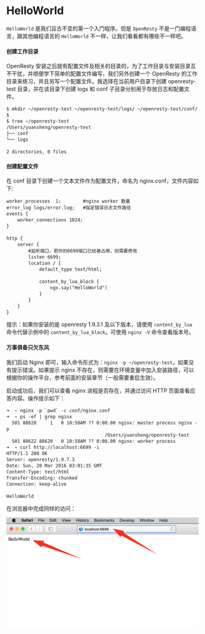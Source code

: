 # HelloWorld

`HelloWorld` 是我们亘古不变的第一个入门程序。但是 `OpenResty` 不是一门编程语言，跟其他编程语言的 `HelloWorld` 不一样，让我们看看都有哪些不一样吧。

#### 创建工作目录

OpenResty 安装之后就有配置文件及相关的目录的，为了工作目录与安装目录互不干扰，并顺便学下简单的配置文件编写，我们另外创建一个 OpenResty 的工作目录来练习，并且另写一个配置文件。我选择在当前用户目录下创建 openresty-test 目录，并在该目录下创建 logs 和 conf 子目录分别用于存放日志和配置文件。

```shell
$ mkdir ~/openresty-test ~/openresty-test/logs/ ~/openresty-test/conf/
$
$ tree ~/openresty-test
/Users/yuansheng/openresty-test
├── conf
└── logs

2 directories, 0 files
```

#### 创建配置文件

在 conf 目录下创建一个文本文件作为配置文件，命名为 nginx.conf，文件内容如下:

```nginx
worker_processes  1;        #nginx worker 数量
error_log logs/error.log;   #指定错误日志文件路径
events {
    worker_connections 1024;
}

http {
    server {
		#监听端口，若你的6699端口已经被占用，则需要修改
        listen 6699;
        location / {
            default_type text/html;

            content_by_lua_block {
                ngx.say("HelloWorld")
            }
        }
    }
}
```

提示：如果你安装的是 openresty 1.9.3.1 及以下版本，请使用 `content_by_lua` 命令代替示例中的 `content_by_lua_block`。可使用 `nginx -V` 命令查看版本号。

#### 万事俱备只欠东风

我们启动 Nginx 即可，输入命令形式为：`nginx -p ~/openresty-test`，如果没有提示错误。如果提示 nginx 不存在，则需要在环境变量中加入安装路径，可以根据你的操作平台，参考前面的安装章节（一般需要重启生效）。

启动成功后，我们可以查看 nginx 进程是否存在，并通过访问 HTTP 页面查看应答内容。操作提示如下：

```shell
➜  ~ nginx -p `pwd` -c conf/nginx.conf
➜  ~ ps -ef | grep nginx
  501 88620     1   0 10:58AM ?? 0:00.00 nginx: master process nginx -p
                                    /Users/yuansheng/openresty-test
  501 88622 88620   0 10:58AM ?? 0:00.00 nginx: worker process
➜  ~ curl http://localhost:6699 -i
HTTP/1.1 200 OK
Server: openresty/1.9.7.3
Date: Sun, 20 Mar 2016 03:01:35 GMT
Content-Type: text/html
Transfer-Encoding: chunked
Connection: keep-alive

HelloWorld
```

在浏览器中完成同样的访问：

![](../images/first_helloworld.png)
